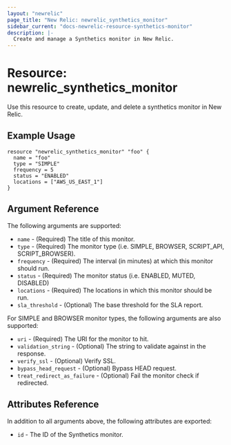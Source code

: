 ```yaml
---
layout: "newrelic"
page_title: "New Relic: newrelic_synthetics_monitor"
sidebar_current: "docs-newrelic-resource-synthetics-monitor"
description: |-
  Create and manage a Synthetics monitor in New Relic.
---
```


# Resource: newrelic\_synthetics\_monitor

Use this resource to create, update, and delete a synthetics monitor in New Relic.

## Example Usage

```hcl
resource "newrelic_synthetics_monitor" "foo" {
  name = "foo"
  type = "SIMPLE"
  frequency = 5
  status = "ENABLED"
  locations = ["AWS_US_EAST_1"]
}
```

## Argument Reference

The following arguments are supported:

  * `name` - (Required) The title of this monitor.
  * `type` - (Required) The monitor type (i.e. SIMPLE, BROWSER, SCRIPT_API, SCRIPT_BROWSER).
  * `frequency` - (Required) The interval (in minutes) at which this monitor should run.
  * `status` - (Required) The monitor status (i.e. ENABLED, MUTED, DISABLED)
  * `locations` - (Required) The locations in which this monitor should be run.
  * `sla_threshold` - (Optional) The base threshold for the SLA report.
  
For SIMPLE and BROWSER monitor types, the following arguments are also supported:

  * `uri` - (Required) The URI for the monitor to hit.
  * `validation_string` - (Optional) The string to validate against in the response.
  * `verify_ssl` - (Optional) Verify SSL.
  * `bypass_head_request` - (Optional) Bypass HEAD request.
  * `treat_redirect_as_failure` - (Optional) Fail the monitor check if redirected.

## Attributes Reference

In addition to all arguments above, the following attributes are exported:

  * `id` - The ID of the Synthetics monitor.

